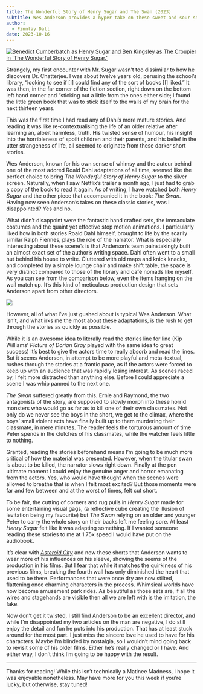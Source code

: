 ```yaml
---
title: The Wonderful Story of Henry Sugar and The Swan (2023)
subtitle: Wes Anderson provides a hyper take on these sweet and sour stories.
author:
  - Finnlay Dall
date: 2023-10-16
---
```

[![Benedict Cumberbatch as Henry Sugar and Ben Kingsley as The Croupier in 'The Wonderful Story of Henry Sugar.'](https://substackcdn.com/image/fetch/w_1456,c_limit,f_auto,q_auto:good,fl_progressive:steep/https%3A%2F%2Fsubstack-post-media.s3.amazonaws.com%2Fpublic%2Fimages%2Fea0c7cee-19e9-424a-8272-aa103340f7a5_2048x1080.jpeg)](https://substackcdn.com/image/fetch/f_auto,q_auto:good,fl_progressive:steep/https%3A%2F%2Fsubstack-post-media.s3.amazonaws.com%2Fpublic%2Fimages%2Fea0c7cee-19e9-424a-8272-aa103340f7a5_2048x1080.jpeg)

Strangely, my first encounter with Mr. Sugar wasn’t too dissimilar to how he discovers Dr. Chatterjee. I was about twelve years old, perusing the school’s library, “looking to see if [I] could find any of the sort of books [I] liked.” It was then, in the far corner of the fiction section, right down on the bottom left hand corner and “sticking out a little from the ones either side; I found the little green book that was to stick itself to the walls of my brain for the next thirteen years.

This was the first time I had read any of Dahl’s more mature stories. And reading it was like re-contextualising the life of an older relative after learning an, albeit harmless, truth. His twisted sense of humour, his insight into the horribleness of spoilt children and their parents, and his belief in the utter strangeness of life, all seemed to originate from these darker short stories.

Wes Anderson, known for his own sense of whimsy and the auteur behind one of the most adored Roald Dahl adaptations of all time, seemed like the perfect choice to bring _The Wonderful Story of Henry Sugar_ to the silver screen. Naturally, when I saw Netflix’s trailer a month ago, I just had to grab a copy of the book to read it again. As of writing, I have watched both _Henry Sugar_ and the other piece that accompanied it in the book: _The Swan._ Having now seen Anderson’s takes on these classic stories, was I disappointed? Yes and no.

What didn’t disappoint were the fantastic hand crafted sets, the immaculate costumes and the quaint yet effective stop motion animations. I particularly liked how in both stories Roald Dahl himself, brought to life by the scarily similar Ralph Fiennes, plays the role of the narrator. What is especially interesting about these scene’s is that Anderson’s team painstakingly built an almost exact set of the author’s writing space. Dahl often went to a small hut behind his house to write. Cluttered with old maps and knick knacks, and completed by a simple lounge chair and make shift table, the space is very distinct compared to those of the library and café nomads like myself. As you can see from the comparison below, even the items hanging on the wall match up. It’s this kind of meticulous production design that sets Anderson apart from other directors.

[![](https://substackcdn.com/image/fetch/w_1456,c_limit,f_auto,q_auto:good,fl_progressive:steep/https%3A%2F%2Fsubstack-post-media.s3.amazonaws.com%2Fpublic%2Fimages%2Fcc52dd33-1e06-4a7e-a81a-268139011860_600x600.jpeg)](https://substackcdn.com/image/fetch/f_auto,q_auto:good,fl_progressive:steep/https%3A%2F%2Fsubstack-post-media.s3.amazonaws.com%2Fpublic%2Fimages%2Fcc52dd33-1e06-4a7e-a81a-268139011860_600x600.jpeg)

However, all of what I’ve just gushed about is typical Wes Anderson. What isn’t, and what irks me the most about these adaptations, is the rush to get through the stories as quickly as possible. 

While it is an awesome idea to literally read the stories line for line (Kip Williams’ _Picture of Dorian Gray_ played with the same idea to great success) It’s best to give the actors time to really absorb and read the lines. But it seems Anderson, in attempt to be more playful and meta-textual, rushes through the stories at a frantic pace, as if the actors were forced to keep up with an audience that was rapidly losing interest. As scenes raced by, I felt more distracted than anything else. Before I could appreciate a scene I was whip panned to the next one. 

_The Swan_ suffered greatly from this. Ernie and Raymond, the two antagonists of the story, are supposed to slowly morph into these horrid monsters who would go as far as to kill one of their own classmates. Not only do we never see the boys in the short, we get to the climax, where the boys’ small violent acts have finally built up to them murdering their classmate, in mere minutes. The reader feels the torturous amount of time Peter spends in the clutches of his classmates, while the watcher feels little to nothing. 

Granted, reading the stories beforehand means I’m going to be much more critical of how the material was presented. However, when the titular swan is about to be killed, the narrator slows right down. Finally at the pen ultimate moment I could enjoy the genuine anger and horror emanating from the actors. Yes, who would have thought when the scenes were allowed to breathe that is when I felt most excited? But those moments were far and few between and at the worst of times, felt cut short.

To be fair, the cutting of corners and rug pulls in _Henry Sugar_ made for some entertaining visual gags, (a reflective cube creating the illusion of levitation being my favourite) but _The Swan_ relying on an older and younger Peter to carry the whole story on their backs left me feeling sore. At least _Henry Sugar_ felt like it was adapting something. If I wanted someone reading these stories to me at 1.75x speed I would have put on the audiobook.

It’s clear with _[Asteroid City](https://open.substack.com/pub/finnwritesmovies/p/writing-for-warmth?r=1pgj61&utm_campaign=post&utm_medium=web)_ and now these shorts that Anderson wants to wear more of his influences on his sleeve, showing the seems of the production in his films. But I fear that while it matches the quirkiness of his previous films, breaking the fourth wall has only diminished the heart that used to be there. Performances that were once dry are now stilted, flattening once charming characters in the process. Whimsical worlds have now become amusement park rides. As beautiful as those sets are, if all the wires and stagehands are visible then all we are left with is the imitation, the fake.

Now don’t get it twisted, I still find Anderson to be an excellent director, and while I’m disappointed my two articles on the man are negative, I do still enjoy the detail and fun he puts into his production. That has at least stuck around for the most part. I just miss the sincere love he used to have for his characters. Maybe I’m blinded by nostalgia, so I wouldn’t mind going back to revisit some of his older films. Either he’s really changed or I have. And either way, I don’t think I’m going to be happy with the result.

* * *

Thanks for reading! While this isn’t technically a Matinee Madness, I hope it was enjoyable nonetheless. May have more for you this week if you’re lucky, but otherwise, stay tuned!
